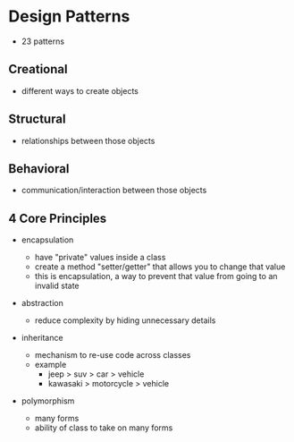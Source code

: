 # Design Patterns

- 23 patterns

## Creational

- different ways to create objects

## Structural

- relationships between those objects

## Behavioral

- communication/interaction between those objects

## 4 Core Principles

- encapsulation

  - have "private" values inside a class
  - create a method "setter/getter" that allows you to change that value
  - this is encapsulation, a way to prevent that value from going to an invalid state

- abstraction

  - reduce complexity by hiding unnecessary details

- inheritance

  - mechanism to re-use code across classes
  - example
    - jeep > suv > car > vehicle
    - kawasaki > motorcycle > vehicle

- polymorphism

  - many forms
  - ability of class to take on many forms
